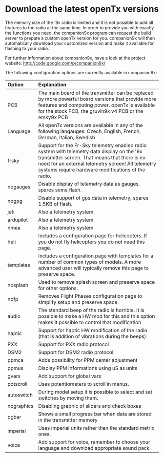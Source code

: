 # Download the latest openTx versions #

The memory size of the '9x radio is limited and it is not possible to add all features to the radio at the same time. In order to provide you with exactly the functions you need, the companion9x program can request  the build server to prepare a custom openTx version for you. companion9x will then automatically download your customized version and make it available for flashing to your radio.

For further information about companion9x, have a look at the project website: http://code.google.com/p/companion9x/

The following configuration options are currently available in companion9x:

| **Option** | **Explanation** |
|:-----------|:----------------|
| PCB | The main board of the transmitter can be replaced by more powerful board versions that provide more features and computing power. openTx is available for the stock PCB, the gruvin9x v4 PCB or the ersky9x PCB |
| Language | All openTx versions are available in any of the following langauges: Czech, English, French, German, Italian, Swedish |
| frsky| Support for the Fr-Sky telemetry enabled radio system with telemetry data display on the '9x transmitter screen. That means that there is no need for an external telemetry screen! All telemetry systems require hardware modifications of the radio. |
| nogauges| Disable display of telemetry data as gauges, spares some flash. |
| nogpg| Disable support of gps data in telemetry, spares 1.5KB of flash. |
| jeti | Also a telemetry system |
| ardupilot |  Also a telemetry system  |
| nmea |  Also a telemetry system  |
| heli | Includes a configuration page for helicopters. If you do not fly helicopters you do not need this page. |
| templates | Includes a configuration page with templates for a number of common types of models. A more advanced user will typically remove this page to preserve space. |
| nosplash | Used to remove splash screen and preserve space for other options. |
| nofp | Removes Flight Phases configuration page to simplify setup and preserve space. |
| audio | The standard beep of the radio is horrible. It is possible to make a HW mod for this and this option makes it possible to control that modification |
| haptic | Support for haptic HW modification of the radio (that is addition of vibrations during the beeps) |
| PXX | Support for PXX radio protocol |
| DSM2 | Support for DSM2 radio protocol |
| ppmca | Adds possibility for PPM center adjustment |
| ppmus | Display PPM informations using uS as units |
| gvars | Add support for global vars |
| potscroll | Uses potentiometers to scroll in menus. |
| autoswitch | During model setup it is possible to select and set switches by moving them. |
| nographics | Disabling graphic of sliders and check boxes |
| pgbar | Shows a small progress bar when data are stored in the transmitter memory |
| imperial | Uses imperial units rather than the standard metric ones. |
| voice | Add support for voice, remember to choose your language and download appropriate sound pack. |